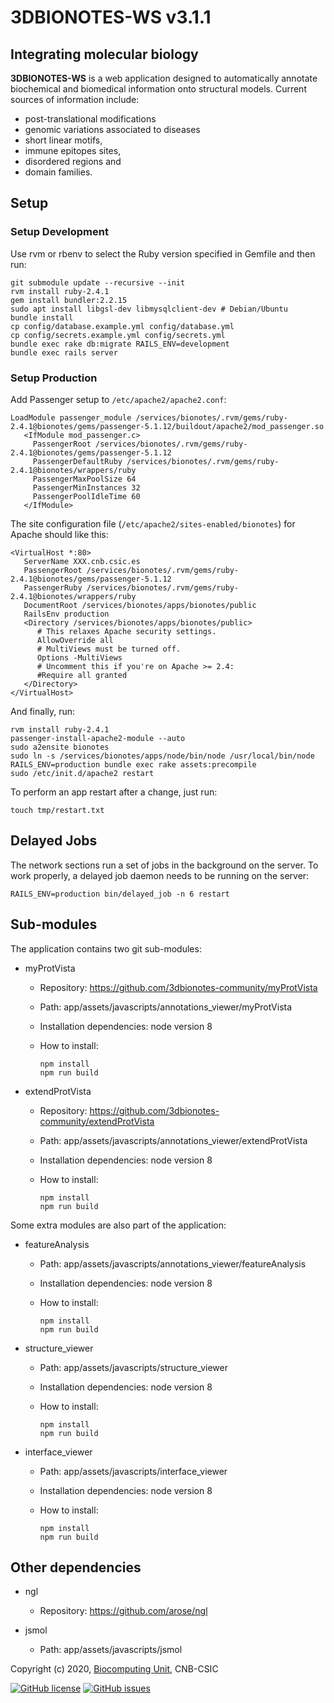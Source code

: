 # 3DBIONOTES-WS v3.1.1

## Integrating molecular biology

**3DBIONOTES-WS** is a web application designed to automatically annotate biochemical 
and biomedical information onto structural models. Current sources of information include:

- post-translational modifications
- genomic variations associated to diseases
- short linear motifs,
- immune epitopes sites,
- disordered regions and
- domain families.

## Setup

### Setup Development

Use rvm or rbenv to select the Ruby version specified in Gemfile and then run:

```
git submodule update --recursive --init
rvm install ruby-2.4.1
gem install bundler:2.2.15
sudo apt install libgsl-dev libmysqlclient-dev # Debian/Ubuntu
bundle install
cp config/database.example.yml config/database.yml
cp config/secrets.example.yml config/secrets.yml
bundle exec rake db:migrate RAILS_ENV=development
bundle exec rails server
```

### Setup Production

Add Passenger setup to `/etc/apache2/apache2.conf`:

```
LoadModule passenger_module /services/bionotes/.rvm/gems/ruby-2.4.1@bionotes/gems/passenger-5.1.12/buildout/apache2/mod_passenger.so
   <IfModule mod_passenger.c>
     PassengerRoot /services/bionotes/.rvm/gems/ruby-2.4.1@bionotes/gems/passenger-5.1.12
     PassengerDefaultRuby /services/bionotes/.rvm/gems/ruby-2.4.1@bionotes/wrappers/ruby
     PassengerMaxPoolSize 64
     PassengerMinInstances 32
     PassengerPoolIdleTime 60
   </IfModule>
```

The site configuration file (`/etc/apache2/sites-enabled/bionotes`) for Apache 
should like this:

```
<VirtualHost *:80>
   ServerName XXX.cnb.csic.es
   PassengerRoot /services/bionotes/.rvm/gems/ruby-2.4.1@bionotes/gems/passenger-5.1.12
   PassengerRuby /services/bionotes/.rvm/gems/ruby-2.4.1@bionotes/wrappers/ruby
   DocumentRoot /services/bionotes/apps/bionotes/public
   RailsEnv production
   <Directory /services/bionotes/apps/bionotes/public>
      # This relaxes Apache security settings.
      AllowOverride all
      # MultiViews must be turned off.
      Options -MultiViews
      # Uncomment this if you're on Apache >= 2.4:
      #Require all granted
   </Directory>
</VirtualHost>
```

And finally, run:

```
rvm install ruby-2.4.1
passenger-install-apache2-module --auto
sudo a2ensite bionotes
sudo ln -s /services/bionotes/apps/node/bin/node /usr/local/bin/node
RAILS_ENV=production bundle exec rake assets:precompile
sudo /etc/init.d/apache2 restart
```

To perform an app restart after a change, just run:

```
touch tmp/restart.txt
```

## Delayed Jobs

The network sections run a set of jobs in the background on the server. 
To work properly, a delayed job daemon needs to be running on the server:

```
RAILS_ENV=production bin/delayed_job -n 6 restart
```

## Sub-modules

The application contains two git sub-modules:

- myProtVista
  - Repository: <https://github.com/3dbionotes-community/myProtVista>
  - Path: app/assets/javascripts/annotations_viewer/myProtVista
  - Installation dependencies: node version 8
  - How to install:

     ```
     npm install
     npm run build
     ```

- extendProtVista
  - Repository: <https://github.com/3dbionotes-community/extendProtVista>
  - Path: app/assets/javascripts/annotations_viewer/extendProtVista
  - Installation dependencies: node version 8
  - How to install:

     ```
     npm install
     npm run build
     ```

Some extra modules are also part of the application:

- featureAnalysis
  - Path: app/assets/javascripts/annotations_viewer/featureAnalysis
  - Installation dependencies: node version 8
  - How to install:

     ```
     npm install
     npm run build
     ```

- structure_viewer
  - Path: app/assets/javascripts/structure_viewer
  - Installation dependencies: node version 8
  - How to install:

     ```
     npm install
     npm run build
     ```

- interface_viewer
  - Path: app/assets/javascripts/interface_viewer
  - Installation dependencies: node version 8
  - How to install:

     ```
     npm install
     npm run build
     ```

## Other dependencies

- ngl
  - Repository: <https://github.com/arose/ngl>

- jsmol
  - Path: app/assets/javascripts/jsmol

Copyright (c) 2020, [Biocomputing Unit](http://biocomputingunit.es), CNB-CSIC

[![GitHub license](https://img.shields.io/github/license/3dbionotes-community/3DBIONOTES.svg)](https://github.com/3dbionotes-community/3DBIONOTES/blob/master/LICENSE)
[![GitHub issues](https://img.shields.io/github/issues/3dbionotes-community/3DBIONOTES.svg)](https://github.com/3dbionotes-community/3DBIONOTES/issues)
